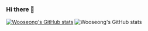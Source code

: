 ### Hi there 👋

<!--
**dntjd1097/dntjd1097** is a ✨ _special_ ✨ repository because its `README.md` (this file) appears on your GitHub profile.

Here are some ideas to get you started:

- 🔭 I’m currently working on ...
- 🌱 I’m currently learning ...
- 👯 I’m looking to collaborate on ...
- 🤔 I’m looking for help with ...
- 💬 Ask me about ...
- 📫 How to reach me: ...
- 😄 Pronouns: ...
- ⚡ Fun fact: ...
-->
[![Wooseong's GitHub stats](https://github-readme-stats.vercel.app/api?username=dntjd1097)](https://github.com/anuraghazra/github-readme-stats)
![Wooseong's GitHub stats](https://github-readme-stats.vercel.app/api?username=dntjd1097&show_icons=true)
